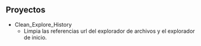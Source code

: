## Proyectos ##
* Clean_Explore_History
    * Limpia las referencias url del explorador de archivos y el explorador de inicio.